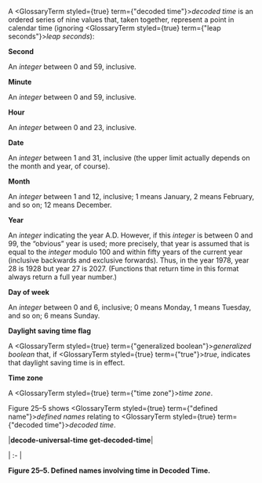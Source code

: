  



A <GlossaryTerm styled={true} term={"decoded time"}><i>decoded time</i></GlossaryTerm> is an ordered series of nine values that, taken together, represent a point in calendar time (ignoring <GlossaryTerm styled={true} term={"leap seconds"}><i>leap seconds</i></GlossaryTerm>): 



**Second** 



An *integer* between 0 and 59, inclusive. 



**Minute** 



An *integer* between 0 and 59, inclusive. 



**Hour** 



An *integer* between 0 and 23, inclusive. 







 



 



**Date** 



An *integer* between 1 and 31, inclusive (the upper limit actually depends on the month and year, of course). 



**Month** 



An *integer* between 1 and 12, inclusive; 1 means January, 2 means February, and so on; 12 means December. 



**Year** 



An *integer* indicating the year A.D. However, if this *integer* is between 0 and 99, the “obvious” year is used; more precisely, that year is assumed that is equal to the *integer* modulo 100 and within fifty years of the current year (inclusive backwards and exclusive forwards). Thus, in the year 1978, year 28 is 1928 but year 27 is 2027. (Functions that return time in this format always return a full year number.) 



**Day of week** 



An *integer* between 0 and 6, inclusive; 0 means Monday, 1 means Tuesday, and so on; 6 means Sunday. 



**Daylight saving time flag** 



A <GlossaryTerm styled={true} term={"generalized boolean"}><i>generalized boolean</i></GlossaryTerm> that, if <GlossaryTerm styled={true} term={"true"}><i>true</i></GlossaryTerm>, indicates that daylight saving time is in effect. 



**Time zone** 



A <GlossaryTerm styled={true} term={"time zone"}><i>time zone</i></GlossaryTerm>. 



Figure 25–5 shows <GlossaryTerm styled={true} term={"defined name"}><i>defined names</i></GlossaryTerm> relating to <GlossaryTerm styled={true} term={"decoded time"}><i>decoded time</i></GlossaryTerm>. 



|**decode-universal-time get-decoded-time**|

| :- |





**Figure 25–5. Defined names involving time in Decoded Time.** 



